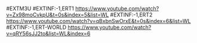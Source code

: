 #EXTM3U
#EXTINF:-1,ERT1
https://www.youtube.com/watch?v=Zx98moCvkpU&t=0s&index=5&list=WL
#EXTINF:-1,ERT2
https://www.youtube.com/watch?v=qBxbnSwOrxE&t=0s&index=6&list=WL
#EXTINF:-1,ERT-WORLD
https://www.youtube.com/watch?v=qRY56sJJ2to&list=WL&index=6
